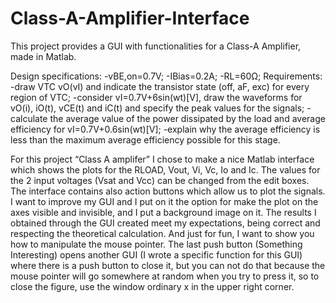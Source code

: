 # Class-A-Amplifier-Interface

This project provides a GUI with functionalities for a Class-A Amplifier, made in Matlab. 

Design specifications:
-vBE,on=0.7V;
-IBias=0.2A;
-RL=60Ω;
Requirements: 
-draw VTC vO(vI) and indicate the transistor state (off, aF, exc) for every region of VTC;
-consider vI=0.7V+6sin(wt)[V], draw the waveforms for vO(i), iO(t), vCE(t) and iC(t) and specify the peak values for the signals;
-calculate the average value of the power dissipated by the load and average efficiency for vI=0.7V+0.6sin(wt)[V];
-explain why the average efficiency is less than the maximum average efficiency possible for this stage.

For this project “Class A amplifer” I chose to make a nice Matlab interface which shows the plots for the RLOAD, Vout, Vi, Vc, Io and Ic. The values for the 2 input voltages (Vsat and Vcc) can be changed from the edit boxes. The interface contains also action buttons which allow us to plot the signals. I want to improve my GUI and I put on it the option for make the plot on the axes visible and invisible, and I put a background image on it. The results I obtained through the GUI created meet my expectations, being correct and respecting the theoretical calculation. And just for fun, I want to show you how to manipulate the mouse pointer. The last push button (Something Interesting) opens another GUI (I wrote a specific function for this GUI) where there is a push button to close it, but you can not do that because the mouse pointer will go somewhere at random when you try to press it, so to close the figure, use the window ordinary x in the upper right corner.
